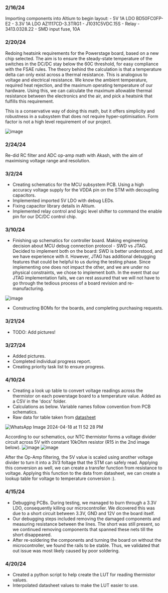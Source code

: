 ### 2/16/24 ###

Importing components into Altium to begin layout:
    - 5V 1A LDO BD50FC0FP-E2
    - 3.3V 1A LDO AZ1117CD-3.3TRG1
    - J1031C5VDC.15S - Relay
    - 3413.0328.22 - SMD input fuse, 10A

### 2/20/24 ###

Redoing heatsink requirements for the Powerstage board, based on a new chip selected. The aim is to ensure the steady-state temperature of the switches in the DC/DC stay below the 60C threshold, for easy compliance with the FSAE rules. The theory behind the calculation is that a temperature delta can only exist across a thermal resistance. This is analogous to voltage and electrical resistance. We know the ambient temperature, required heat rejection, and the maximum operating temperature of our hardware. Using this, we can calculate the maximum allowable thermal resistance between the electronics and the air, and pick a heatsink that fulfills this requirement.

This is a conservative way of doing this math, but it offers simplicity and robustness in a subsystem that does not require hyper-optimisation. Form factor is not a high level requirement of our project.

![image](https://github.com/Zeeico/SeniorDesign/assets/100447224/63d58334-a66e-4778-bbe9-2ba9d933ff57)

### 2/24/24 ###

Re-did RC filter and ADC op-amp math with Akash, with the aim of maximising voltage range and resolution.

### 3/2/24 ###

- Creating schematics for the MCU subsystem PCB. Using a high accuracy voltage supply for the VDDA pin on the STM with decoupling capacitors.
- Implemented imported 5V LDO with debug LEDs.
- Fixing capacitor library details in Altium.
- Implemented relay control and logic level shifter to command the enable pin for our DC/DC control chip.

### 3/10/24 ###

- Finishing up schematics for controller board. Making engineering decision about MCU debug connection protocol - SWD vs JTAG. Decided to implement both on the board: SWD is better understood, and we have experience with it. However, JTAG has additional debugging features that could be helpful to us during the testing phase. Since implementing one does not impact the other, and we are under no physical constraints, we chose to implement both. In the event that our JTAG implementation fails, we can rest assured that we will not have to go through the tedious process of a board revision and re-manufacturing.

![image](https://github.com/Zeeico/SeniorDesign/assets/100447224/55109738-c3fd-4175-9e05-70b942bd3fc4)

- Constructing BOMs for the boards, and completing purchasing requests.

### 3/21/24 ###

- TODO: Add pictures!

### 3/27/24 ###
- Added pictures.
- Completed individual progress report.
- Creating priority task list to ensure progress.

### 4/10/24 ###

- Creating a look up table to convert voltage readings across the thermistor on each powerstage board to a temperature value. Added as a CSV in the 'docs' folder.
- Calculations as below. Variable names follow convention from PCB schematics.
- Raw data for table taken from [datasheet](https://product.tdk.com/system/files/dam/doc/product/sensor/ntc/chip-ntc-thermistor/data_sheet/datasheet_ntcg103jx103dt1s.pdf)

![WhatsApp Image 2024-04-18 at 11 52 28 PM](https://github.com/Zeeico/SeniorDesign/assets/100447224/ba4bfcb6-f770-4736-bbfd-bf77b28d43d8)

According to our schematics, our NTC thermistor forms a voltage divider circuit across 5V with constant 10kOhm resistor (R15 in the 2nd image below).
![image](https://github.com/Zeeico/SeniorDesign/assets/100447224/29c8c47d-b51e-4983-be10-bb54628c0cd8)
![image](https://github.com/Zeeico/SeniorDesign/assets/100447224/7ef2947a-cfcb-4f58-8c88-94584f3a42e7)

After the Op-Amp filtering, the 5V value is scaled using another voltage divider to turn it into a 3V3 foltage that the STM can safely read. Applying this conversion as well, we can create a transfer function from resistance to voltage. Applying this function to the data from datasheet, we can create a lookup table for voltage to temperature conversion :).

### 4/15/24 ###

- Debugging PCBs. During testing, we managed to burn through a 3.3V LDO, consequently killing our microcontroller. We dicovered this was due to a short circuit between 3.3V, GND and 12V on the board itself.
- Our debugging steps included removing the damaged components and measuring resistance between the lines. The short was still present, so we continued removing components that spanned these nets till the short disappeared.
- After re-soldering the components and turning the board on without the microcontroller, we found the rails to be stable. Thus, we validated that out issue was most likely caused by poor soldering.

### 4/20/24 ###

- Created a python script to help create the LUT for reading thermistor values.
- Interpolated datasheet values to make the LUT easier to use.
